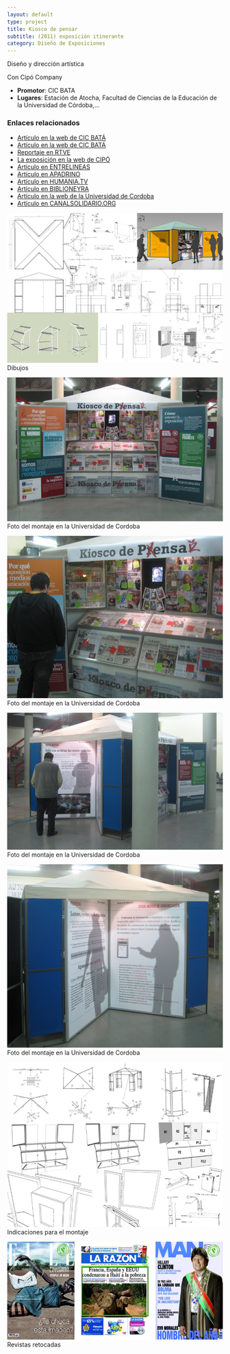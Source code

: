 ```yaml
---
layout: default 
type: project
title: Kiosco de pensar
subtitle: (2011) exposición itinerante
category: Diseño de Exposiciones
---
```


Diseño y dirección artística

Con Cipó Company

- **Promotor**: CIC BATA
- **Lugares**: Estación de Atocha, Facultad de Ciencias de la Educación de la Universidad de Córdoba,…

### Enlaces relacionados

- [Artículo en la web de CIC BATÁ](http://www.cicbata.org/?q=node/332)
- [Artículo en la web de CIC BATÁ](http://www.cicbata.org/?q=node/304)
- [Reportaje en RTVE](http://www.youtube.com/watch?v=qa210PqNw9E)
- [La exposición en la web de CIPÓ](http://cipocompany.com/portfolios/kiosko-de-pensar/)
- [Artículo en ENTRELINEAS](http://www.revistaentrelineas.es/21/entretemas/kiosko-de-pensar)
- [Artículo en APADRINO](http://apadrino.com/un-quiosco-para-pensar/)
- [Artículo en HUMANIA.TV](http://www.humania.tv/noticias/inauguracion_del_kiosco_de_pensar_en_la_estacion_de_atocha)
- [Artículo en BIBLIONEYRA](http://biblioneyra.blogspot.com.es/2011/06/kiosco-de-pensar-en-la-biblioteca.html)
- [Artículo en la web de la Universidad de Cordoba](http://www.uco.es/servicios/comunicacion/component/k2/item/72110-20110302)
- [Artículo en CANALSOLIDARIO.ORG](http://www.canalsolidario.org/notas/2760)


![](01.jpg)
Dibujos

![](02.jpg)
Foto del montaje en la Universidad de Cordoba

![](03.jpg)
Foto del montaje en la Universidad de Cordoba

![](04.jpg)
Foto del montaje en la Universidad de Cordoba

![](05.jpg)
Foto del montaje en la Universidad de Cordoba

![](06.jpg)
Indicaciones para el montaje

![](07.jpg)
Revistas retocadas
